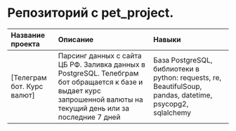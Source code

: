 # Репозиторий с pet_project.

| Название проекта | Описание | Навыки | 
| :---------------------- | :---------------------- |  :---------------------- |
|[Телеграм бот. Курс валют]| Парсинг данных с сайта ЦБ РФ. Заливка данных в PostgreSQL. Телебграм бот обращается к базе и выдает курс запрошенной валюты на текущий день или за последние 7 дней|База PostgreSQL, библиотеки в python: requests, re, BeautifulSoup, pandas, datetime, psycopg2, sqlalchemy
